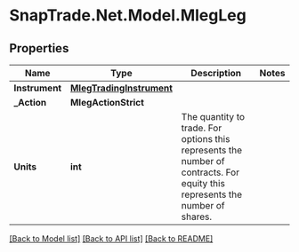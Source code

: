 # SnapTrade.Net.Model.MlegLeg

## Properties

Name | Type | Description | Notes
------------ | ------------- | ------------- | -------------
**Instrument** | [**MlegTradingInstrument**](MlegTradingInstrument.md) |  | 
**_Action** | **MlegActionStrict** |  | 
**Units** | **int** | The quantity to trade. For options this represents the number of contracts. For equity this represents the number of shares. | 

[[Back to Model list]](../README.md#documentation-for-models) [[Back to API list]](../README.md#documentation-for-api-endpoints) [[Back to README]](../README.md)

